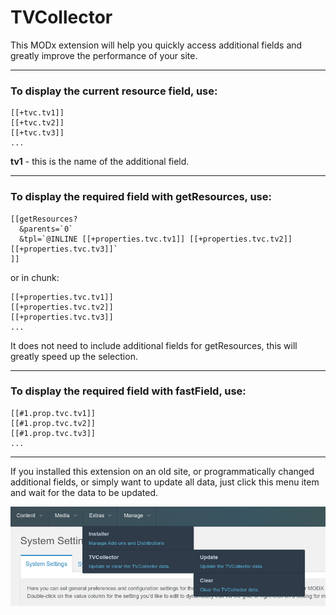 # TVCollector

This MODx extension will help you quickly access additional fields and greatly improve the performance of your site.


---


### To display the current resource field, use:
```
[[+tvc.tv1]]
[[+tvc.tv2]]
[[+tvc.tv3]]
...
```

**tv1** - this is the name of the additional field.


---


### To display the required field with getResources, use:
```
[[getResources?
  &parents=`0`
  &tpl=`@INLINE [[+properties.tvc.tv1]] [[+properties.tvc.tv2]] [[+properties.tvc.tv3]]`
]]
```

or in chunk:
```
[[+properties.tvc.tv1]]
[[+properties.tvc.tv2]]
[[+properties.tvc.tv3]]
...
```
It does not need to include additional fields for getResources, this will greatly speed up the selection.


---


### To display the required field with fastField, use:
```
[[#1.prop.tvc.tv1]]
[[#1.prop.tvc.tv2]]
[[#1.prop.tvc.tv3]]
...
```


---


If you installed this extension on an old site, or programmatically changed additional fields, or simply want to update all data, just click this menu item and wait for the data to be updated.

![screenshot](screenshots/menu.png)